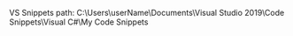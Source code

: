 VS Snippets path: C:\Users\userName\Documents\Visual Studio 2019\Code Snippets\Visual C#\My Code Snippets